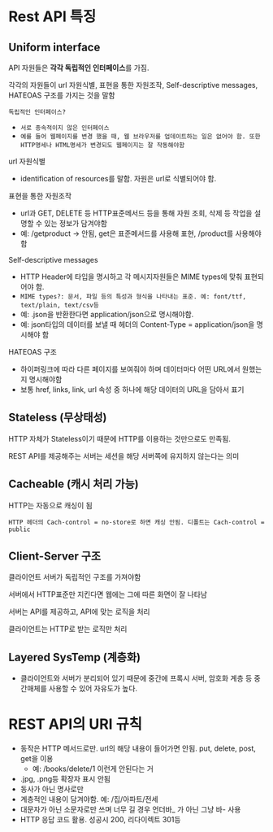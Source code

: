 # Rest API 특징

## Uniform interface

API 자원들은 **각각 독립적인 인터페이스**를 가짐.

각각의 자원들이 url 자원식별, 표현을 통한 자원조작, Self-descriptive messages, HATEOAS 구조를 가지는 것을 말함

`독립적인 인터페이스?`

- `서로 종속적이지 않은 인터페이스`
- `예를 들어 웹페이지를 변경 했을 때, 웹 브라우저를 업데이트하는 일은 없어야 함. 또한 HTTP명세나 HTML명세가 변경되도 웹페이지는 잘 작동해야함`

url 자원식별

- identification of resources를 말함. 자원은 url로 식별되어야 함.

표현을 통한 자원조작

- url과 GET, DELETE 등 HTTP표준메서드 등을 통해 자원 조회, 삭제 등 작업을 설명할 수 있는 정보가 담겨야함
- 예: /getproduct → 안됨, get은 표준메서드를 사용해 표현, /product를 사용해야함

Self-descriptive messages

- HTTP Header에 타입을 명시하고 각 메시지자원들은 MIME types에 맞춰 표현되어야 함.
- `MIME types?: 문서, 파일 등의 특성과 형식을 나타내는 표준. 예: font/ttf, text/plain, text/csv등`
- 예: .json을 반환한다면 application/json으로 명시해야함.
- 예: json타입의 데이터를 보낼 때 헤더의 Content-Type = application/json을 명시해야 함

HATEOAS 구조

- 하이퍼링크에 따라 다른 페이지를 보여줘야 하며 데이터마다 어떤 URL에서 원했는지 명시해야함
- 보통 href, links, link, url 속성 중 하나에 해당 데이터의 URL을 담아서 표기

## Stateless (무상태성)

HTTP 자체가 Stateless이기 때문에 HTTP를 이용하는 것만으로도 만족됨.

REST API를 제공해주는 서버는 세션을 해당 서버쪽에 유지하지 않는다는 의미

## Cacheable (캐시 처리 가능)

HTTP는 자동으로 캐싱이 됨

`HTTP 헤더의 Cach-control = no-store로 하면 캐싱 안됨. 디폴트는 Cach-control = public`

## Client-Server 구조

클라이언트 서버가 독립적인 구조를 가져야함

서버에서 HTTP표준만 지킨다면 웹에는 그에 따른 화면이 잘 나타남

서버는 API를 제공하고, API에 맞는 로직을 처리

클라이언트는 HTTP로 받는 로직만 처리

## Layered SysTemp (계층화)

- 클라이언트와 서버가 분리되어 있기 때문에 중간에 프록시 서버, 암호화 계층 등 중간매체를 사용할 수 있어 자유도가 높다.

# REST API의 URI 규칙

- 동작은 HTTP 메서드로만. url의 해당 내용이 들어가면 안됨. put, delete, post, get을 이용
  - 예: /books/delete/1 이런게 안된다는 거
- .jpg, .png등 확장자 표시 안됨
- 동사가 아닌 명사로만
- 계층적인 내용이 담겨야함. 예: /집/아파트/전세
- 대문자가 아닌 소문자로만 쓰며 너무 길 경우 언더바\_ 가 아닌 그냥 바- 사용
- HTTP 응답 코드 활용. 성공시 200, 리다이렉트 301등
